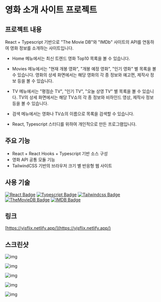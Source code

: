 # 영화 소개 사이트 프로젝트

## 프로젝트 내용
React + Typescript 기반으로 "The Movie DB"와 "IMDb" 사이트의 API를 연동하여 영화 정보를 소개하는 사이트입니다.

- Home 메뉴에서는 최신 트렌드 영화 Top10 목록을 볼 수 있습니다.

- Movies 메뉴에서는 "현재 개봉 영화", "개봉 예정 영화", "인기 영화" 별 목록을 볼 수 있습니다.
영화의 상세 화면에서는 해당 영화의 각 종 정보와 예고편, 제작사 정보 등을 볼 수 있습니다.

- TV 메뉴에서는 "평점순 TV", "인기 TV", "오늘 상영 TV" 별 목록을 볼 수 있습니다.
TV의 상세 화면에서는 해당 TV쇼의 각 종 정보와 비하인드 영상, 제작사 정보 등을 볼 수 있습니다.

- 검색 메뉴에서는 영화나 TV쇼의 이름으로 목록을 검색할 수 있습니다.

- React, Typescript 스터디를 위하여 개인적으로 만든 프로그램입니다.


## 주요 기능
- React + React Hooks + Typescript 기반 소스 구성
- 영화 API 공통 모듈 기능
- TailwindCSS 기반의 브라우저 크기 별 반응형 웹 사이트

## 사용 기술
[![React Badge](https://img.shields.io/badge/React-61DAFB?style=flat-square&logo=React&logoColor=black)](https://ko.reactjs.org/) [![Typescript Badge](https://img.shields.io/badge/Typescript-3178C6?style=flat-square&logo=TypeScript&logoColor=white)](https://www.typescriptlang.org/) [![Tailwindcss Badge](https://img.shields.io/badge/Tailwind%20CSS-38B2AC?style=flat-square&logo=Tailwind%20CSS&logoColor=white&link=https://tailwindcss.com/)](https://tailwindcss.com/) [![TheMovieDB Badge](https://img.shields.io/badge/The%20Movie%20Database-01D277?style=flat-square&logo=The%20Movie%20DB&logoColor=white)](https://www.themoviedb.org/) [![IMDB Badge](https://img.shields.io/badge/IMDb-F5C518?style=flat-square&logo=IMDb&logoColor=black)](https://www.imdb.com/)

## 링크
[https://yjsflix.netlify.app/](https://yjsflix.netlify.app/)

## 스크린샷
![img](./public/screenshot/screenshot1.png)

![img](./public/screenshot/screenshot2.png)

![img](./public/screenshot/screenshot3.png)

![img](./public/screenshot/screenshot4.png)

![img](./public/screenshot/screenshot5.png)
